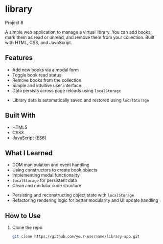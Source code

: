 # library

Project 8

A simple web application to manage a virtual library. You can add books, mark them as read or unread, and remove them from your collection. Built with HTML, CSS, and JavaScript.

## Features

- Add new books via a modal form
- Toggle book read status
- Remove books from the collection
- Simple and intuitive user interface
- Data persists across page reloads using `localStorage`

* Library data is automatically saved and restored using `localStorage`

## Built With

- HTML5
- CSS3
- JavaScript (ES6)

## What I Learned

- DOM manipulation and event handling
- Using constructors to create book objects
- Implementing modal functionality
- `localStorage` for persistent data
- Clean and modular code structure

* Persisting and reconstructing object state with `localStorage`
* Refactoring rendering logic for better modularity and UI update handling

## How to Use

1. Clone the repo:
   ```bash
   git clone https://github.com/your-username/library-app.git
   ```
